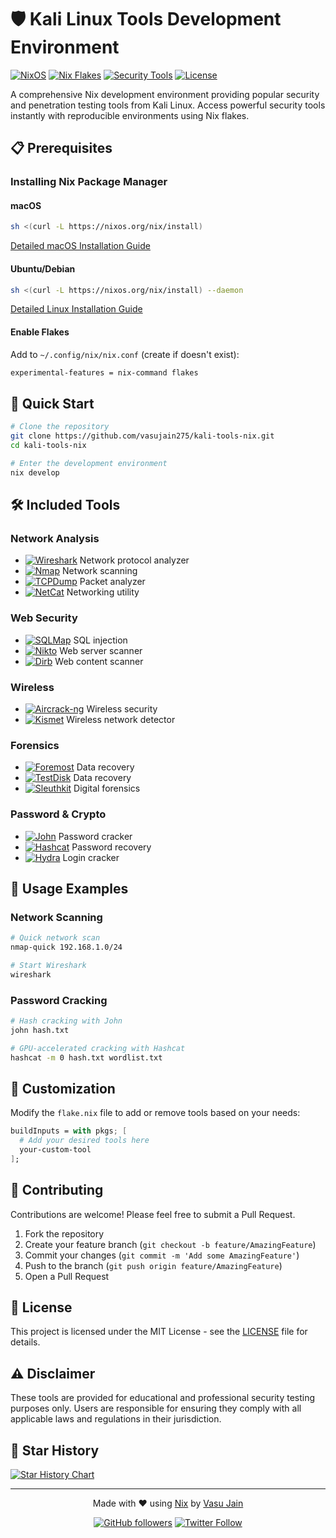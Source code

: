 # 🛡️ Kali Linux Tools Development Environment

[![NixOS](https://img.shields.io/badge/NixOS-5277C3?style=for-the-badge&logo=nixos&logoColor=white)](https://nixos.org)
[![Nix Flakes](https://img.shields.io/badge/Nix-Flakes-blue.svg?style=for-the-badge&logo=nixos&logoColor=white)](https://nixos.wiki/wiki/Flakes)
[![Security Tools](https://img.shields.io/badge/Security-Tools-red.svg?style=for-the-badge&logo=security&logoColor=white)](https://github.com/vasujain275/kali-tools-nix)
[![License](https://img.shields.io/badge/license-MIT-green.svg?style=for-the-badge)](LICENSE)

A comprehensive Nix development environment providing popular security and penetration testing tools from Kali Linux. Access powerful security tools instantly with reproducible environments using Nix flakes.

## 📋 Prerequisites

### Installing Nix Package Manager

#### macOS
```bash
sh <(curl -L https://nixos.org/nix/install)
```
[Detailed macOS Installation Guide](https://nixos.org/manual/nix/stable/installation/installing-binary.html#macos-installation)

#### Ubuntu/Debian
```bash
sh <(curl -L https://nixos.org/nix/install) --daemon
```
[Detailed Linux Installation Guide](https://nixos.org/manual/nix/stable/installation/installing-binary.html#linux-installation)

#### Enable Flakes
Add to `~/.config/nix/nix.conf` (create if doesn't exist):
```bash
experimental-features = nix-command flakes
```

## 🚀 Quick Start

```bash
# Clone the repository
git clone https://github.com/vasujain275/kali-tools-nix.git
cd kali-tools-nix

# Enter the development environment
nix develop
```

## 🛠️ Included Tools

### Network Analysis
- [![Wireshark](https://img.shields.io/badge/Wireshark-1679A7?style=flat-square&logo=wireshark&logoColor=white)](https://www.wireshark.org/) Network protocol analyzer
- [![Nmap](https://img.shields.io/badge/Nmap-2E3842?style=flat-square)](https://nmap.org/) Network scanning
- [![TCPDump](https://img.shields.io/badge/TCPDump-000000?style=flat-square)](https://www.tcpdump.org/) Packet analyzer
- [![NetCat](https://img.shields.io/badge/NetCat-4A90E2?style=flat-square)](https://netcat.sourceforge.net/) Networking utility

### Web Security
- [![SQLMap](https://img.shields.io/badge/SQLMap-CC2927?style=flat-square)](https://sqlmap.org/) SQL injection
- [![Nikto](https://img.shields.io/badge/Nikto-FF6B6B?style=flat-square)](https://cirt.net/Nikto2) Web server scanner
- [![Dirb](https://img.shields.io/badge/Dirb-40E0D0?style=flat-square)](https://dirb.sourceforge.net/) Web content scanner

### Wireless
- [![Aircrack-ng](https://img.shields.io/badge/Aircrack--ng-00C7B7?style=flat-square)](https://www.aircrack-ng.org/) Wireless security
- [![Kismet](https://img.shields.io/badge/Kismet-FFA500?style=flat-square)](https://www.kismetwireless.net/) Wireless network detector

### Forensics
- [![Foremost](https://img.shields.io/badge/Foremost-777BB4?style=flat-square)](http://foremost.sourceforge.net/) Data recovery
- [![TestDisk](https://img.shields.io/badge/TestDisk-67B246?style=flat-square)](https://www.cgsecurity.org/wiki/TestDisk) Data recovery
- [![Sleuthkit](https://img.shields.io/badge/Sleuthkit-2496ED?style=flat-square)](https://www.sleuthkit.org/) Digital forensics

### Password & Crypto
- [![John](https://img.shields.io/badge/John%20The%20Ripper-FF0000?style=flat-square)](https://www.openwall.com/john/) Password cracker
- [![Hashcat](https://img.shields.io/badge/Hashcat-FF69B4?style=flat-square)](https://hashcat.net/hashcat/) Password recovery
- [![Hydra](https://img.shields.io/badge/Hydra-4B0082?style=flat-square)](https://github.com/vanhauser-thc/thc-hydra) Login cracker

## 🔄 Usage Examples

### Network Scanning
```bash
# Quick network scan
nmap-quick 192.168.1.0/24

# Start Wireshark
wireshark
```

### Password Cracking
```bash
# Hash cracking with John
john hash.txt

# GPU-accelerated cracking with Hashcat
hashcat -m 0 hash.txt wordlist.txt
```

## 🎨 Customization

Modify the `flake.nix` file to add or remove tools based on your needs:

```nix
buildInputs = with pkgs; [
  # Add your desired tools here
  your-custom-tool
];
```

## 🤝 Contributing

Contributions are welcome! Please feel free to submit a Pull Request.

1. Fork the repository
2. Create your feature branch (`git checkout -b feature/AmazingFeature`)
3. Commit your changes (`git commit -m 'Add some AmazingFeature'`)
4. Push to the branch (`git push origin feature/AmazingFeature`)
5. Open a Pull Request

## 📝 License

This project is licensed under the MIT License - see the [LICENSE](LICENSE) file for details.

## ⚠️ Disclaimer

These tools are provided for educational and professional security testing purposes only. Users are responsible for ensuring they comply with all applicable laws and regulations in their jurisdiction.

## 🌟 Star History

[![Star History Chart](https://api.star-history.com/svg?repos=vasujain275/kali-tools-nix&type=Date)](https://star-history.com/#vasujain275/kali-tools-nix&Date)

---
<div align="center">

Made with ❤️ using [Nix](https://nixos.org) by [Vasu Jain](https://github.com/vasujain275)

[![GitHub followers](https://img.shields.io/github/followers/vasujain275?style=social)](https://github.com/vasujain275)
[![Twitter Follow](https://img.shields.io/twitter/follow/vasujain275?style=social)](https://twitter.com/vasujain275)
</div>
